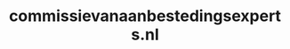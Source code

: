 ---
layout: post
title:  "commissievanaanbestedingsexperts.nl"
internal_url:  "/dutchgov/commissievanaanbestedingsexperts.nl.html"
categories: dutchgov
---